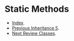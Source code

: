 # Static Methods #

- [Index](https://github.com/Andy-Donegan/CodeCademy/tree/main/Js/Learn%20Intermediate%20Js/Classes).
- [Previous Inheritance 5](https://github.com/Andy-Donegan/CodeCademy/tree/main/Js/Learn%20Intermediate%20Js/Classes/Inheritance5).
- [Next Review Classes](https://github.com/Andy-Donegan/CodeCademy/tree/main/Js/Learn%20Intermediate%20Js/Classes/ReviewClasses).